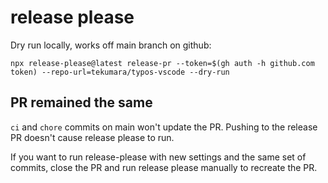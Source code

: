 # release please

Dry run locally, works off main branch on github:

```
npx release-please@latest release-pr --token=$(gh auth -h github.com token) --repo-url=tekumara/typos-vscode --dry-run
```

## PR remained the same

`ci` and `chore` commits on main won't update the PR.
Pushing to the release PR doesn't cause release please to run.

If you want to run release-please with new settings and the same set of commits, close the PR and run release please manually to recreate the PR.
